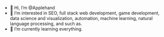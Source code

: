 - 👋 Hi, I’m @Applehand
- 👀 I’m interested in SEO, full stack web development, game development, data science and visualization, automation, machine learning, natural language processing, and such as.
- 🌱 I’m currently learning everything.


<!---
Applehand/Applehand is a ✨ special ✨ repository because its `README.md` (this file) appears on your GitHub profile.
You can click the Preview link to take a look at your changes.
--->
